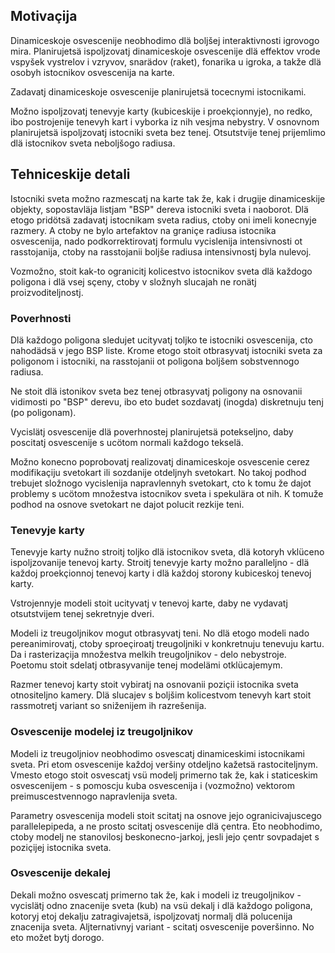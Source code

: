 ## Motivaçija

Dinamiceskoje osvescenije neobhodimo dlä boljšej interaktivnosti igrovogo mira.
Planirujetsä ispoljzovatj dinamiceskoje osvescenije dlä effektov vrode vspyšek vystrelov i vzryvov, snarädov (raket), fonarika u igroka, a takže dlä osobyh istocnikov osvescenija na karte.

Zadavatj dinamiceskoje osvescenije planirujetsä tocecnymi istocnikami.

Možno ispoljzovatj tenevyje karty (kubiceskije i proekçionnyje), no redko, ibo postrojenije tenevyh kart i vyborka iz nih vesjma nebystry.
V osnovnom planirujetsä ispoljzovatj istocniki sveta bez tenej.
Otsutstvije tenej prijemlimo dlä istocnikov sveta neboljšogo radiusa.


## Tehniceskije detali

Istocniki sveta možno razmescatj na karte tak že, kak i drugije dinamiceskije objekty, sopostavläja listjam "BSP" dereva istocniki sveta i naoborot.
Dlä etogo pridötsä zadavatj istocnikam sveta radius, ctoby oni imeli konecnyje razmery.
A ctoby ne bylo artefaktov na graniçe radiusa istocnika osvescenija, nado podkorrektirovatj formulu vycislenija intensivnosti ot rasstojanija, ctoby na rasstojanii boljše radiusa intensivnostj byla nulevoj.

Vozmožno, stoit kak-to ogranicitj kolicestvo istocnikov sveta dlä každogo poligona i dlä vsej sçeny, ctoby v složnyh slucajah ne ronätj proizvoditeljnostj.


### Poverhnosti

Dlä každogo poligona sledujet ucityvatj toljko te istocniki osvescenija, cto nahodädsä v jego BSP liste.
Krome etogo stoit otbrasyvatj istocniki sveta za poligonom i istocniki, na rasstojanii ot poligona boljšem sobstvennogo radiusa.

Ne stoit dlä istonikov sveta bez tenej otbrasyvatj poligony na osnovanii vidimosti po "BSP" derevu, ibo eto budet sozdavatj (inogda) diskretnuju tenj (po poligonam).

Vycislätj osvescenije dlä poverhnostej planirujetsä potekseljno, daby poscitatj osvescenije s ucötom normali každogo tekselä.

Možno konecno poprobovatj realizovatj dinamiceskoje osvescenie cerez modifikaçiju svetokart ili sozdanije otdeljnyh svetokart.
No takoj podhod trebujet složnogo vycislenija napravlennyh svetokart, cto k tomu že dajot problemy s ucötom množestva istocnikov sveta i spekulära ot nih.
K tomuže podhod na osnove svetokart ne dajot polucit rezkije teni.


### Tenevyje karty

Tenevyje karty nužno stroitj toljko dlä istocnikov sveta, dlä kotoryh vklüceno ispoljzovanije tenevoj karty.
Stroitj tenevyje karty možno paralleljno - dlä každoj proekçionnoj tenevoj karty i dlä každoj storony kubiceskoj tenevoj karty.

Vstrojennyje modeli stoit ucityvatj v tenevoj karte, daby ne vydavatj otsutstvijem tenej sekretnyje dveri.

Modeli iz treugoljnikov mogut otbrasyvatj teni.
No dlä etogo modeli nado pereanimirovatj, ctoby sproeçiroatj treugoljniki v konkretnuju tenevuju kartu.
Da i rasterizaçija množestva melkih treugoljnikov - delo nebystroje.
Poetomu stoit sdelatj otbrasyvanije tenej modelämi otklücajemym.

Razmer tenevoj karty stoit vybiratj na osnovanii poziçii istocnika sveta otnositeljno kamery.
Dlä slucajev s boljšim kolicestvom tenevyh kart stoit rassmotretj variant so sniženijem ih razrešenija.


### Osvescenije modelej iz treugoljnikov

Modeli iz treugoljniov neobhodimo osvescatj dinamiceskimi istocnikami sveta.
Pri etom osvescenije každoj veršiny otdeljno kažetsä rastociteljnym.
Vmesto etogo stoit osvescatj vsü modelj primerno tak že, kak i staticeskim osvescenijem - s pomoscju kuba osvescenija i (vozmožno) vektorom preimuscestvennogo napravlenija sveta.

Parametry osvescenija modeli stoit scitatj na osnove jejo ogranicivajuscego parallelepipeda, a ne prosto scitatj osvescenije dlä çentra.
Eto neobhodimo, ctoby modelj ne stanovilosj beskonecno-jarkoj, jesli jejo çentr sovpadajet s poziçijej istocnika sveta.


### Osvescenije dekalej

Dekali možno osvescatj primerno tak že, kak i modeli iz treugoljnikov - vycislätj odno znacenije sveta (kub) na vsü dekalj i dlä každogo poligona, kotoryj etoj dekalju zatragivajetsä, ispoljzovatj normalj dlä polucenija znacenija sveta.
Aljternativnyj variant - scitatj osvescenije poveršinno.
No eto možet bytj dorogo.